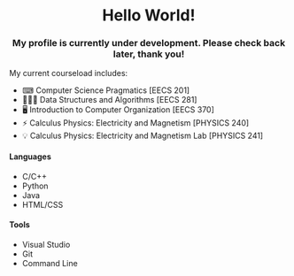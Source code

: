 <div align="center">
  <h1>Hello World!</h1>
  <h3>My profile is currently under development. Please check back later, thank you!</h3>
</div>

My current courseload includes:
- ⌨ Computer Science Pragmatics [EECS 201]
- 👨🏻‍💻 Data Structures and Algorithms [EECS 281]
- 🖥 Introduction to Computer Organization [EECS 370]
- ⚡ Calculus Physics: Electricity and Magnetism [PHYSICS 240]
- 💡 Calculus Physics: Electricity and Magnetism Lab [PHYSICS 241]

#### Languages
- C/C++
- Python
- Java
- HTML/CSS

#### Tools
- Visual Studio
- Git
- Command Line


